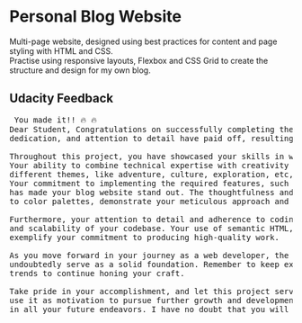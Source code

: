 <h1>Personal Blog Website</h1>
<p>Multi-page website, designed using best practices for content and page styling with HTML and CSS.<br> Practise using responsive layouts, Flexbox and CSS Grid to create
the structure and design for my own blog.</p>

<h2>Udacity Feedback</h2>

<pre> You made it!! 🔥 🔥
Dear Student, Congratulations on successfully completing the Personal Blog Website project! Your hard work,
dedication, and attention to detail have paid off, resulting in a polished and professional blog website.

Throughout this project, you have showcased your skills in web development, design, and content creation.
Your ability to combine technical expertise with creativity has resulted in a beautiful journey jots blog with
different themes, like adventure, culture, exploration, etc, is not only visually appealing but also user-friendly and engaging.
Your commitment to implementing the required features, such as responsive design, custom styling, and interactive elements,
has made your blog website stand out. The thoughtfulness and care you put into every aspect of the project, from typography choices
to color palettes, demonstrate your meticulous approach and passion for creating exceptional user experiences.

Furthermore, your attention to detail and adherence to coding best practices have contributed to the maintainability
and scalability of your codebase. Your use of semantic HTML, proper indentation, consistent styling, and clean code structure
exemplify your commitment to producing high-quality work.

As you move forward in your journey as a web developer, the skills and knowledge you have gained from completing this project will
undoubtedly serve as a solid foundation. Remember to keep exploring and experimenting with new technologies, techniques, and design
trends to continue honing your craft.

Take pride in your accomplishment, and let this project serve as a reminder of your abilities and potential. Celebrate this milestone and
use it as motivation to pursue further growth and development in your web development career. Congratulations once again, and best of luck
in all your future endeavors. I have no doubt that you will continue to create remarkable projects and make a significant impact in the field of web development.</pre>
